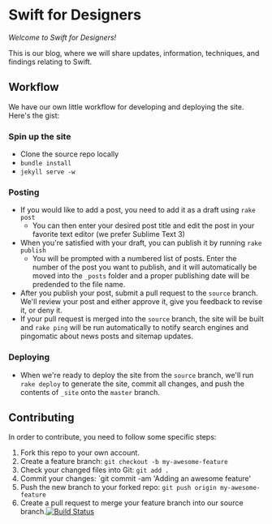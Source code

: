 Swift for Designers
=====================
*Welcome to Swift for Designers!*

This is our blog, where we will share updates, information, techniques, and findings relating to Swift.

## Workflow
We have our own little workflow for developing and deploying the site. Here's the gist:

### Spin up the site
- Clone the source repo locally
- `bundle install`
- `jekyll serve -w`

### Posting
- If you would like to add a post, you need to add it as a draft using `rake post`
  - You can then enter your desired post title and edit the post in your favorite text editor (we prefer Sublime Text 3)
- When you're satisfied with your draft, you can publish it by running `rake publish`
  - You will be prompted with a numbered list of posts. Enter the number of the post you want to publish, and it will automatically be moved into the `_posts` folder and a proper publishing date will be predended to the file name.
- After you publish your post, submit a pull request to the `source` branch. We'll review your post and either approve it, give you feedback to revise it, or deny it.
- If your pull request is merged into the `source` branch, the site will be built and `rake ping` will be run automatically to notify search engines and pingomatic about news posts and sitemap updates.

### Deploying
- When we're ready to deploy the site from the `source` branch, we'll run `rake deploy` to generate the site, commit all changes, and push the contents of `_site` onto the `master` branch.

## Contributing
In order to contribute, you need to follow some specific steps:

1. Fork this repo to your own account.
2. Create a feature branch: `git checkout -b my-awesome-feature`
3. Check your changed files into Git: `git add .`
4. Commit your changes: `git commit -am 'Adding an awesome feature'
5. Push the new branch to your forked repo: `git push origin my-awesome-feature`
6. Create a pull request to merge your feature branch into our source branch.[![Build Status](https://travis-ci.org/swiftfordesigners/swiftfordesigners.png?branch=master)](https://travis-ci.org/swiftfordesigners/swiftfordesigners)